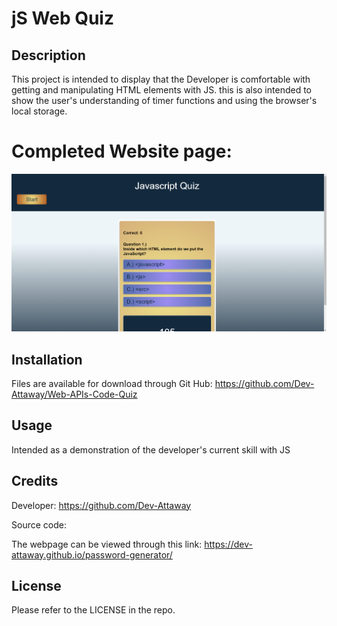 # jS Web Quiz

## Description
This project is intended to display that the Developer is comfortable with getting and manipulating HTML elements with JS.
this is also intended to show the user's understanding of timer functions and using the browser's local storage.

# Completed Website page:
![](./assets/web-quiz.png)


## Installation

Files are available for download through Git Hub:
https://github.com/Dev-Attaway/Web-APIs-Code-Quiz

## Usage

Intended as a demonstration of the developer's current skill with JS

## Credits

Developer:
https://github.com/Dev-Attaway

Source code:


The webpage can be viewed through this link:
https://dev-attaway.github.io/password-generator/

## License

Please refer to the LICENSE in the repo.
